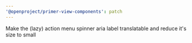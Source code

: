 ```yaml
---
'@openproject/primer-view-components': patch
---
```


Make the (lazy) action menu spinner aria label translatable and reduce it's size to small
